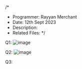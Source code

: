 /*
* Programmer: Rayyan Merchant
* Date: 12th Sept 2023
* Description: 
* Related Files:
*/

Q1:
![image](https://github.com/iamrayyan1/pfFall23/assets/142688529/0b5d1cae-153e-4e66-b0be-39efb26fcb7b)

Q2:
![image](https://github.com/iamrayyan1/pfFall23/assets/142688529/5100c069-d908-4b8d-8b85-746733a32974)

Q3:





